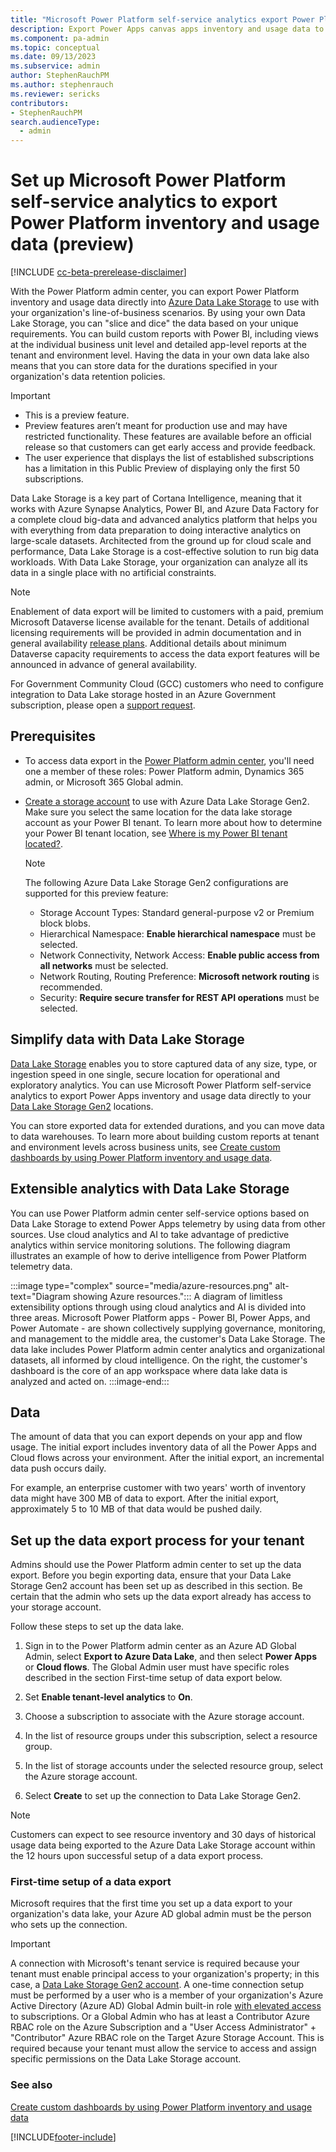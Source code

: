 ```yaml
---
title: "Microsoft Power Platform self-service analytics export Power Platform inventory and usage data (preview)"
description: Export Power Apps canvas apps inventory and usage data to use with your organization's line-of-business scenarios.
ms.component: pa-admin
ms.topic: conceptual
ms.date: 09/13/2023
ms.subservice: admin
author: StephenRauchPM
ms.author: stephenrauch
ms.reviewer: sericks
contributors:
- StephenRauchPM
search.audienceType: 
  - admin
---
```


# Set up Microsoft Power Platform self-service analytics to export Power Platform inventory and usage data (preview)

[!INCLUDE [cc-beta-prerelease-disclaimer](../includes/cc-beta-prerelease-disclaimer.md)]

With the Power Platform admin center, you can export Power Platform inventory and usage data directly into [Azure Data Lake Storage](https://azure.microsoft.com/solutions/data-lake/) to use with your organization's line-of-business scenarios. By using your own Data Lake Storage, you can "slice and dice" the data based on your unique requirements. You can build custom reports with Power BI, including views at the individual business unit level and detailed app-level reports at the tenant and environment level. Having the data in your own data lake also means that you can store data for the durations specified in your organization's data retention policies.

> [!IMPORTANT]
> - This is a preview feature.
> - Preview features aren’t meant for production use and may have restricted functionality. These features are available before an official release so that customers can get early access and provide feedback.
> - The user experience that displays the list of established subscriptions has a limitation in this Public Preview of displaying only the first 50 subscriptions.

Data Lake Storage is a key part of Cortana Intelligence, meaning that it works with Azure Synapse Analytics, Power BI, and Azure Data Factory for a complete cloud big-data and advanced analytics platform that helps you with everything from data preparation to doing interactive analytics on large-scale datasets. Architected from the ground up for cloud scale and performance, Data Lake Storage is a cost-effective solution to run big data workloads. With Data Lake Storage, your organization can analyze all its data in a single place with no artificial constraints. 

> [!NOTE]
> Enablement of data export will be limited to customers with a paid, premium Microsoft Dataverse license available for the tenant. Details of additional licensing requirements will be provided in admin documentation and in general availability [release plans](/dynamics365/release-plans/). Additional details about minimum Dataverse capacity requirements to access the data export features will be announced in advance of general availability.
>
> For Government Community Cloud (GCC) customers who need to configure integration to Data Lake storage hosted in an Azure Government subscription, please open a [support request](get-help-support.md).

## Prerequisites

- To access data export in the [Power Platform admin center](https://admin.powerplatform.microsoft.com/), you'll need one a member of these roles: Power Platform admin, Dynamics 365 admin, or Microsoft 365 Global admin.

- [Create a storage account](/azure/storage/blobs/create-data-lake-storage-account) to use with Azure Data Lake Storage Gen2. Make sure you select the same location for the data lake storage account as your Power BI tenant. To learn more about how to determine your Power BI tenant location, see [Where is my Power BI tenant located?](/power-bi/admin/service-admin-where-is-my-tenant-located).

  > [!NOTE]
  > The following Azure Data Lake Storage Gen2 configurations are supported for this preview feature:
  > - Storage Account Types: Standard general-purpose v2 or Premium block blobs.
  > - Hierarchical Namespace: **Enable hierarchical namespace** must be selected.
  > - Network Connectivity, Network Access: **Enable public access from all networks** must be selected.
  > - Network Routing, Routing Preference: **Microsoft network routing** is recommended.
  > - Security: **Require secure transfer for REST API operations** must be selected.

## Simplify data with Data Lake Storage

[Data Lake Storage](/azure/architecture/data-guide/scenarios/data-lake) enables you to store captured data of any size, type, or ingestion speed in one single, secure location for operational and exploratory analytics. You can use Microsoft Power Platform self-service analytics to export Power Apps inventory and usage data directly to your [Data Lake Storage Gen2](/power-bi/transform-model/dataflows/dataflows-azure-data-lake-storage-integration) locations.

You can store exported data for extended durations, and you can move data to data warehouses. To learn more about building custom reports at tenant and environment levels across business units, see [Create custom dashboards by using Power Platform inventory and usage data](build-custom-reports.md).

## Extensible analytics with Data Lake Storage

You can use Power Platform admin center self-service options based on Data Lake Storage to extend Power Apps telemetry by using data from other sources. Use cloud analytics and AI to take advantage of predictive analytics within service monitoring solutions. The following diagram illustrates an example of how to derive intelligence from Power Platform telemetry data. 

:::image type="complex" source="media/azure-resources.png" alt-text="Diagram showing Azure resources.":::
A diagram of limitless extensibility options through using cloud analytics and AI is divided into three areas. Microsoft Power Platform apps - Power BI, Power Apps, and Power Automate - are shown collectively supplying governance, monitoring, and management to the middle area, the customer's Data Lake Storage. The data lake includes Power Platform admin center analytics and organizational datasets, all informed by cloud intelligence. On the right, the customer's dashboard is the core of an app workspace where data lake data is analyzed and acted on.
:::image-end:::

## Data

The amount of data that you can export depends on your app and flow usage. The initial export includes inventory data of all the Power Apps and Cloud flows across your environment. After the initial export, an incremental data push occurs daily.

For example, an enterprise customer with two years' worth of inventory data might have 300 MB of data to export. After the initial export, approximately 5 to 10 MB of that data would be pushed daily.


## Set up the data export process for your tenant

Admins should use the Power Platform admin center to set up the data export. Before you begin exporting data, ensure that your Data Lake Storage Gen2 account has been set up as described in this section. Be certain that the admin who sets up the data export already has access to your storage account.

Follow these steps to set up the data lake.

1. Sign in to the Power Platform admin center as an Azure AD Global Admin, select **Export to Azure Data Lake**, and then select **Power Apps** or **Cloud flows**.  The Global Admin user must have specific roles described in the section First-time setup of data export below.

2. Set **Enable tenant-level analytics** to **On**.

3. Choose a subscription to associate with the Azure storage account.

4. In the list of resource groups under this subscription, select a resource group.

5. In the list of storage accounts under the selected resource group, select the Azure storage account.

6. Select **Create** to set up the connection to Data Lake Storage Gen2.

> [!NOTE]
> Customers can expect to see resource inventory and 30 days of historical usage data being exported to the Azure Data Lake Storage account within the 12 hours upon successful setup of a data export process.

### First-time setup of a data export

Microsoft requires that the first time you set up a data export to your organization's data lake, your Azure AD global admin must be the person who sets up the connection.

> [!IMPORTANT]
> A connection with Microsoft's tenant service is required because your tenant must enable principal access to your organization's property; in this case, a [Data Lake Storage Gen2 account](/power-bi/transform-model/dataflows/dataflows-azure-data-lake-storage-integration).  A one-time connection setup must be performed by a user who is a member of your organization's Azure Active Directory (Azure AD) Global Admin built-in role [with elevated access](/azure/role-based-access-control/elevate-access-global-admin#elevate-access-for-a-global-administrator) to subscriptions. Or a Global Admin who has at least a Contributor Azure RBAC role on the Azure Subscription and a "User Access Administrator" + "Contributor" Azure RBAC role on the Target Azure Storage Account.  This is required because your tenant must allow the service to access and assign specific permissions on the Data Lake Storage account.



### See also
[Create custom dashboards by using Power Platform inventory and usage data](build-custom-reports.md) <br />



[!INCLUDE[footer-include](../includes/footer-banner.md)]
